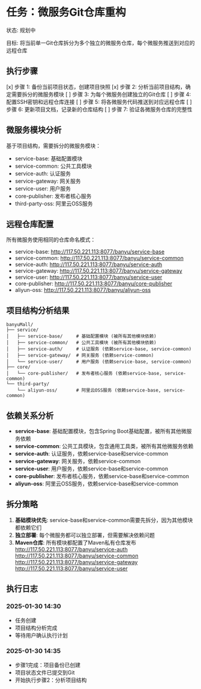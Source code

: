 # 任务：微服务Git仓库重构
状态: 规划中

目标: 将当前单一Git仓库拆分为多个独立的微服务仓库，每个微服务推送到对应的远程仓库

## 执行步骤
[x] 步骤 1: 备份当前项目状态，创建项目快照
[x] 步骤 2: 分析当前项目结构，确定需要拆分的微服务模块
[ ] 步骤 3: 为每个微服务创建独立的Git仓库
[ ] 步骤 4: 配置SSH密钥和远程仓库连接
[ ] 步骤 5: 将各微服务代码推送到对应远程仓库
[ ] 步骤 6: 更新项目文档，记录新的仓库结构
[ ] 步骤 7: 验证各微服务仓库的完整性

## 微服务模块分析
基于项目结构，需要拆分的微服务模块：
- service-base: 基础配置模块
- service-common: 公共工具模块  
- service-auth: 认证服务
- service-gateway: 网关服务
- service-user: 用户服务
- core-publisher: 发布者核心服务
- third-party-oss: 阿里云OSS服务

## 远程仓库配置
所有微服务使用相同的仓库命名模式：
- service-base: http://117.50.221.113:8077/banyu/service-base
- service-common: http://117.50.221.113:8077/banyu/service-common
- service-auth: http://117.50.221.113:8077/banyu/service-auth
- service-gateway: http://117.50.221.113:8077/banyu/service-gateway
- service-user: http://117.50.221.113:8077/banyu/service-user
- core-publisher: http://117.50.221.113:8077/banyu/core-publisher
- aliyun-oss: http://117.50.221.113:8077/banyu/aliyun-oss

## 项目结构分析结果
```
banyuMall/
├── service/
│   ├── service-base/     # 基础配置模块 (被所有其他模块依赖)
│   ├── service-common/   # 公共工具模块 (被所有其他模块依赖)
│   ├── service-auth/     # 认证服务 (依赖service-base, service-common)
│   ├── service-gateway/  # 网关服务 (依赖service-common)
│   └── service-user/     # 用户服务 (依赖service-base, service-common)
├── core/
│   └── core-publisher/   # 发布者核心服务 (依赖service-base, service-common)
└── third-party/
    └── aliyun-oss/       # 阿里云OSS服务 (依赖service-base, service-common)
```

## 依赖关系分析
- **service-base**: 基础配置模块，包含Spring Boot基础配置，被所有其他微服务依赖
- **service-common**: 公共工具模块，包含通用工具类，被所有其他微服务依赖
- **service-auth**: 认证服务，依赖service-base和service-common
- **service-gateway**: 网关服务，依赖service-common
- **service-user**: 用户服务，依赖service-base和service-common
- **core-publisher**: 发布者核心服务，依赖service-base和service-common
- **aliyun-oss**: 阿里云OSS服务，依赖service-base和service-common

## 拆分策略
1. **基础模块优先**: service-base和service-common需要先拆分，因为其他模块都依赖它们
2. **独立部署**: 每个微服务都可以独立部署，但需要解决依赖问题
3. **Maven仓库**: 所有模块都配置了Maven私有仓库发布
http://117.50.221.113:8077/banyu/service-auth
http://117.50.221.113:8077/banyu/service-common
http://117.50.221.113:8077/banyu/service-gateway
http://117.50.221.113:8077/banyu/service-user

## 执行日志
### 2025-01-30 14:30
- 任务创建
- 项目结构分析完成
- 等待用户确认执行计划

### 2025-01-30 14:35
- 步骤1完成：项目备份已创建
- 项目状态文件已提交到Git
- 开始执行步骤2：分析项目结构 